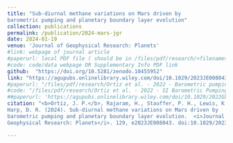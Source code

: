 ```yaml
---
title: "Sub-diurnal methane variations on Mars driven by
barometric pumping and planetary boundary layer evolution"
collection: publications
permalink: /publication/2024-mars-jgr
date: 2024-01-19
venue: 'Journal of Geophysical Research: Planets'
#link: webpage of journal article
#paperurl: local PDF file ( should be in /files/pdf/research/<filename>.pdf )
#code: code/data webpage OR Supplementary Info PDF link
github:  "https://doi.org/10.5281/zenodo.10455952"
link: "https://agupubs.onlinelibrary.wiley.com/doi/10.1029/2023JE008043"
#paperurl: "/files/pdf/research/Ortiz et al. - 2022 - Barometric pumping through fractured rock A mechanism for venting deep methane to Mars' atmosphere.pdf"
#code: "/files/pdf/research/Ortiz et al. - 2022 - SI Barometric Pumping Through Fractured Rock A Mechanism for Venting Deep Methane to Mars' Atmosphere.pdf"
##paperurl: 'https://agupubs.onlinelibrary.wiley.com/doi/10.1029/2022GL098946'
citation: "<b>Ortiz, J. P.</b>, Rajaram, H., Stauffer, P. H., Lewis, K. W., Wiens, R. C., &
Harp, D. R. (2024). Sub-diurnal methane variations on Mars driven by
barometric pumping and planetary boundary layer evolution.  <i>Journal of
Geophysical Research: Planets</i>. 129, e2023JE008043. doi:10.1029/2023JE008043."

---
```


<!-- [Download paper here](https://agupubs.onlinelibrary.wiley.com/doi/10.1029/2023JE008043){: .btn--research} -->

<!-- **Abstract:** -->
<!-- > Both the source of methane on Mars and the mechanism for transmission from the subsurface to the atmosphere are not fully understood. Previous seepage simulations have invoked relatively shallow subsurface sources to explain observed methane signatures on Mars. We propose that barometric-pressure pumping through fracture networks could be an effective mechanism for methane transport from the deep subsurface on Mars. Using atmospheric pressure data gathered by <i>Curiosity</i> as input, we simulate methane gas transport from depths of 200 m to the surface. Even with such a deep source, our model reproduces the observed seasonality of methane, and the simulated surface methane fluxes fall within the range of previous estimates derived from atmospheric observations. Because 200 m is the likely minimum hospitable depth for living methanogenic microbes, our fracture network model indirectly reinvigorates the possibility of a microbial source of methane on Mars. -->

